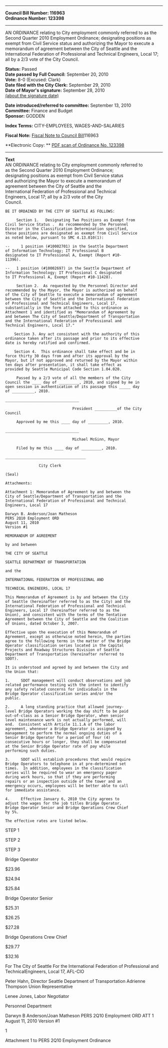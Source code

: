* * * * *  
  
**Council Bill Number: [](#h0)[](#h2)116963**   
**Ordinance Number: 123398**  
  
* * * * *  
  
AN ORDINANCE relating to City employment commonly referred to as the Second Quarter 2010 Employment Ordinance; designating positions as exempt from Civil Service status and authorizing the Mayor to execute a memorandum of agreement between the City of Seattle and the International Federation of Professional and Technical Engineers, Local 17; all by a 2/3 vote of the City Council.  
  
**Status:** Passed   
**Date passed by Full Council:** September 20, 2010   
**Vote:** 8-0 (Excused: Clark)   
**Date filed with the City Clerk:** September 29, 2010   
**Date of Mayor's signature:** September 28, 2010   
[(about the signature date)](/~public/approvaldate.htm)   
  
  
**Date introduced/referred to committee:** September 13, 2010   
**Committee:** Finance and Budget   
**Sponsor:** GODDEN   
  
**Index Terms:** CITY-EMPLOYEES, WAGES-AND-SALARIES  
  
**Fiscal Note:** [Fiscal Note to Council Bill](http://clerk.seattle.gov/~public/fnote/116963.htm)[](#h1)[](#h3)116963  
  
**Electronic Copy: ** [PDF scan of Ordinance No. 123398](/~archives/Ordinances/Ord_123398.pdf)  
  
* * * * *  
  
**Text**  
    AN ORDINANCE relating to City employment commonly referred to  
    as the Second Quarter 2010 Employment Ordinance;  
    designating positions as exempt from Civil Service status  
    and authorizing the Mayor to execute a memorandum of  
    agreement between the City of Seattle and the  
    International Federation of Professional and Technical  
    Engineers, Local 17; all by a 2/3 vote of the City  
    Council.  
  
    BE IT ORDAINED BY THE CITY OF SEATTLE AS FOLLOWS:  
  
         Section 1.   Designating Two Positions as Exempt from  
    Civil Service Status .  As recommended by the Personnel  
    Director in the Classification Determination specified,  
    these positions are designated as exempt from Civil Service  
    as noted below, pursuant to SMC 4.13.010(1):  
  
    --     1 position (#10002701) in the Seattle Department  
    of Information Technology; IT Professional B  
    designated to IT Professional A, Exempt (Report #10-  
    11396).  
  
    --   1 position (#10002697) in the Seattle Department of  
    Information Technology; IT Professional C designated  
    to IT Professional A, Exempt (Report #10-11428).  
  
         Section 2.  As requested by the Personnel Director and  
    recommended by the Mayor, the Mayor is authorized on behalf  
    of the City of Seattle to execute a memorandum of agreement  
    between the City of Seattle and the International Federation  
    of Professional and Technical Engineers, Local 17,  
    substantially in the form attached to this ordinance as  
    Attachment 1 and identified as "Memorandum of Agreement by  
    and between The City of Seattle/Department of Transportation  
    and the International Federation of Professional and  
    Technical Engineers, Local 17."  
  
        Section 3. Any act consistent with the authority of this  
    ordinance taken after its passage and prior to its effective  
    date is hereby ratified and confirmed.  
  
        Section 4.  This ordinance shall take effect and be in  
    force thirty 30 days from and after its approval by the  
    Mayor, but if not approved and returned by the Mayor within  
    ten days after presentation, it shall take effect as  
    provided by Seattle Municipal Code Section 1.04.020.  
  
         Passed by a 2/3 vote of all the members of the City  
    Council the ____ day of _________, 2010, and signed by me in  
    open session in authentication of its passage this _____ day  
    of __________, 2010.  
  
    _________________________________  
  
                                  President __________of the City  
    Council  
  
         Approved by me this ____ day of _________, 2010.  
  
    _________________________________  
  
                                  Michael McGinn, Mayor  
  
         Filed by me this ____ day of _________, 2010.  
  
    ____________________________________  
  
                   City Clerk  
  
    (Seal)  
  
    Attachments:  
  
    Attachment 1: Memorandum of Agreement by and between the  
    City of Seattle/Department of Transportation and the  
    International Federation of Professional and Technical  
    Engineers, Local 17  
  
    Darwyn B. Anderson/Joan Matheson  
    PERS 2Q10 Employment ORD  
    August 11, 2010  
    Version #1  
  
    MEMORANDUM OF AGREEMENT  
  
    by and between  
  
    THE CITY OF SEATTLE  
  
    SEATTLE DEPARTMENT OF TRANSPORTATION  
  
    and the  
  
    INTERNATIONAL FEDERATION OF PROFESSIONAL AND  
  
    TECHNICAL ENGINEERS, LOCAL 17  
  
    This Memorandum of Agreement is by and between the City  
    of Seattle (hereinafter referred to as the City) and the  
    International Federation of Professional and Technical  
    Engineers, Local 17 (hereinafter referred to as the  
    Union), and consistent with the terms of the Tentative  
    Agreement between the City of Seattle and the Coalition  
    of Unions, dated October 3, 2007.  
  
    Effective upon the execution of this Memorandum of  
    Agreement, except as otherwise noted herein, the parties  
    agree to the following terms in the matter of the Bridge  
    Operator classification series located in the Capital  
    Projects and Roadway Structures Division of Seattle  
    Department of Transportation (hereinafter referred to  
    SDOT).  
  
    It is understood and agreed by and between the City and  
    the Union that:  
  
    1.     SDOT management will conduct observations and job  
    related performance testing with the intent to identify  
    any safety related concerns for individuals in the  
    Bridge Operator classification series and/or the  
    public.  
  
    2.     A long standing practice that allowed journey-  
    level Bridge Operators working the day shift to be paid  
    out-of-class as a Senior Bridge Operator, when senior  
    level maintenance work is not actually performed, will  
    end.  Consistent with Article 11.1.A of the labor  
    agreement, whenever a Bridge Operator is assigned by  
    management to perform the normal ongoing duties of a  
    Senior Bridge Operator for a period of four (4)  
    consecutive hours or longer, they shall be compensated  
    at the Senior Bridge Operator rate of pay while  
    performing such duties.  
  
    3.     SDOT will establish procedures that would require  
    Bridge Operators to telephone in at pre-determined set  
    times.  In addition, employees in the classification  
    series will be required to wear an emergency pager  
    during work hours, so that if they are performing  
    repairs or an inspection outside of the tower and an  
    emergency occurs, employees will be better able to call  
    for immediate assistance.  
  
    4.     Effective January 6, 2010 the City agrees to  
    adjust the wages for the job titles Bridge Operator,  
    Bridge Operator Senior and Bridge Operations Crew Chief  
    by 5%.  
  
    The effective rates are listed below.  
  
STEP 1  
  
STEP 2  
  
STEP 3  
  
Bridge Operator  
  
$23.96  
  
$24.94  
  
$25.84  
  
Bridge Operator Senior  
  
$25.31  
  
$26.25  
  
$27.28  
  
Bridge Operations Crew Chief  
  
$29.77  
  
$32.16  
  
For The City of Seattle For the International Federation of Professional and TechnicalEngineers, Local 17, AFL-CIO  
  
Peter Hahn, Director Seattle Department of Transportation Adrienne Thompson Union Representative  
  
Lenee Jones, Labor Negotiator  
  
Personnel Department  
  
Darwyn B Anderson/Joan Matheson PERS 2Q10 Employment ORD ATT 1 August 11, 2010 Version \#1  
  
1  
  
Attachment 1 to PERS 2Q10 Employment Ordinance  
  
  

